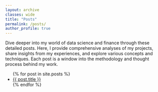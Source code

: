 ```yaml
---
layout: archive
classes: wide
title: "Posts"
permalink: /posts/
author_profile: true
---
```

Dive deeper into my world of data science and finance through these detailed posts. Here, I provide comprehensive analyses of my projects, share insights from my experiences, and explore various concepts and techniques. Each post is a window into the methodology and thought process behind my work.

<ul>
  {% for post in site.posts %}
    <li>
      <a href="{{ post.url }}">{{ post.title }}</a>
    </li>
  {% endfor %}
</ul>